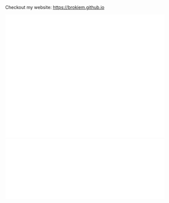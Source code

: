 Checkout my website: https://brokiem.github.io

![Metrics](/github-metrics.svg)
![Languages](/metrics.plugin.languages.indepth.svg)
